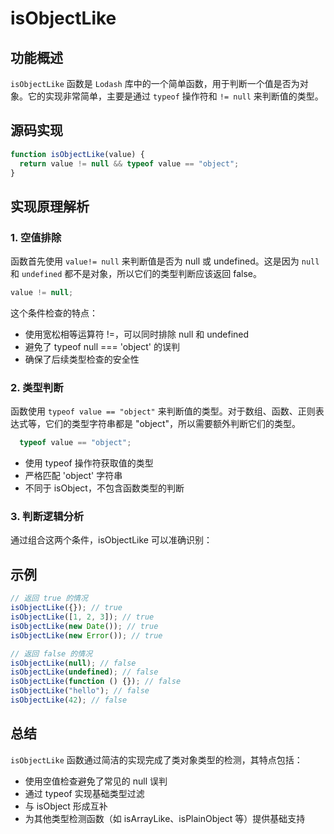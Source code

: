 # isObjectLike 

## 功能概述
`isObjectLike` 函数是 `Lodash` 库中的一个简单函数，用于判断一个值是否为对象。它的实现非常简单，主要是通过 `typeof` 操作符和 `!= null` 来判断值的类型。
## 源码实现
```js
function isObjectLike(value) {
  return value != null && typeof value == "object";
}

```

## 实现原理解析

### 1. 空值排除
  函数首先使用 `value!= null` 来判断值是否为 null 或 undefined。这是因为 `null` 和 `undefined` 都不是对象，所以它们的类型判断应该返回 false。
  ```js
  value != null;
  ```
  这个条件检查的特点：
  - 使用宽松相等运算符 !=，可以同时排除 null 和 undefined
  - 避免了 typeof null === 'object' 的误判
  - 确保了后续类型检查的安全性


### 2. 类型判断
  函数使用 `typeof value == "object"` 来判断值的类型。对于数组、函数、正则表达式等，它们的类型字符串都是 "object"，所以需要额外判断它们的类型。

  ```js
    typeof value == "object";
  ```
  - 使用 typeof 操作符获取值的类型
  - 严格匹配 'object' 字符串
  - 不同于 isObject，不包含函数类型的判断
  
### 3. 判断逻辑分析
 通过组合这两个条件，isObjectLike 可以准确识别：

## 示例
```js
// 返回 true 的情况
isObjectLike({}); // true
isObjectLike([1, 2, 3]); // true
isObjectLike(new Date()); // true
isObjectLike(new Error()); // true

// 返回 false 的情况
isObjectLike(null); // false
isObjectLike(undefined); // false
isObjectLike(function () {}); // false
isObjectLike("hello"); // false
isObjectLike(42); // false

```

## 总结
`isObjectLike` 函数通过简洁的实现完成了类对象类型的检测，其特点包括：

- 使用空值检查避免了常见的 null 误判
- 通过 typeof 实现基础类型过滤
- 与 isObject 形成互补
- 为其他类型检测函数（如 isArrayLike、isPlainObject 等）提供基础支持